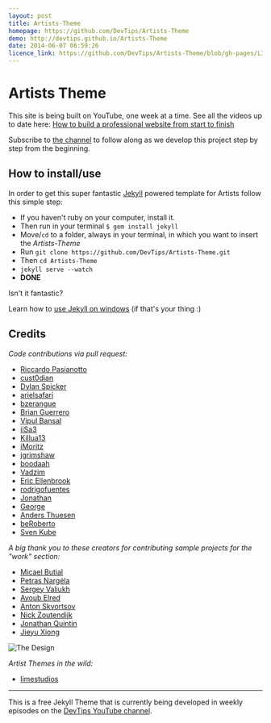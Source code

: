 ```yaml
---
layout: post
title: Artists-Theme
homepage: https://github.com/DevTips/Artists-Theme
demo: http://devtips.github.io/Artists-Theme
date: 2014-06-07 06:59:26
licence_link: https://github.com/DevTips/Artists-Theme/blob/gh-pages/LICENSE
---
```

# Artists Theme

This site is being built on YouTube, one week at a time. See all the videos up to date here: [How to build a professional website from start to finish](https://www.youtube.com/playlist?list=PLqGj3iMvMa4KQZUkRjfwMmTq_f1fbxerI)

Subscribe to [the channel](https://www.youtube.com/user/DevTipsForDesigners) to follow along as we develop this project step by step from the beginning.

## How to install/use

In order to get this super fantastic [Jekyll](http://jekyllrb.com) powered template for Artists follow this simple step: 

* If you haven't ruby on your computer, install it. 
* Then run in your terminal `$ gem install jekyll`
* Move/`cd` to a folder, always in your terminal, in which you want to insert the *Artists-Theme*
* Run `git clone https://github.com/DevTips/Artists-Theme.git`
* Then `cd Artists-Theme`
* `jekyll serve --watch`
* **DONE**

Isn't it fantastic?

Learn how to [use Jekyll on windows](http://jekyll-windows.juthilo.com/) (if that's your thing :)



## Credits

_Code contributions via pull request:_
- [Riccardo Pasianotto](http://rkpasia.github.io)
- [cust0dian](https://github.com/cust0dian)
- [Dylan Spicker](https://github.com/ZDesign)
- [arielsafari](https://github.com/arielsafari)
- [bzerangue](https://github.com/bzerangue)
- [Brian Guerrero](https://github.com/brian-guerrero)
- [Vipul Bansal](https://github.com/vipsyvipul)
- [iiSa3](https://github.com/iiSa3)
- [Killua13](https://github.com/Killua13)
- [iMoritz](https://github.com/iMoritz)
- [jgrimshaw](https://github.com/jgrimshaw)
- [boodaah](https://github.com/boodaah)
- [Vadzim](https://github.com/meecrobe)
- [Eric Ellenbrook](https://github.com/ellenbrook)
- [rodrigofuentes](https://github.com/rodrigofuentes)
- [Jonathan](https://github.com/foohyfooh)
- [George](https://github.com/g3org3)
- [Anders Thuesen](https://github.com/ande765a)
- [beRoberto](https://github.com/beRoberto)
- [Sven Kube](https://github.com/SvenKube)

_A big thank you to these creators for contributing sample projects for the "work" section:_
- [Micael Butial](https://www.behance.net/gallery/14751131/-TYPO-International-Design-Talks)
- [Petras Nargėla](https://www.behance.net/gallery/16750837/Free-80-Crispy-Icons-in-PSD-AI-SVG-Webfont)
- [Sergey Valiukh](https://www.behance.net/gallery/13745729/Timeline-Page)
- [Ayoub Elred](https://www.behance.net/gallery/15812143/Flat-Mobile-UIUX-Concept-download)
- [Anton Skvortsov](https://www.behance.net/gallery/16483395/City-IN-website-concept)
- [Nick Zoutendijk](https://www.behance.net/gallery/13870569/Stripes-Co-Free-icon-Set)
- [Jonathan Quintin](https://www.behance.net/gallery/12748107/Weather-Dashboard-Global-Outlook-UIUX)
- [Jieyu Xiong](https://www.behance.net/gallery/15063575/Fresh-It-Up-App-Design)


![The Design](/assets/img/the_design.jpg)


_Artist Themes in the wild:_
- [limestudios](http://limestudios.net/)


---


This is a free Jekyll Theme that is currently being developed in weekly episodes on the [DevTips YouTube channel](http://youtube.com/devtipsfordesigners). 




